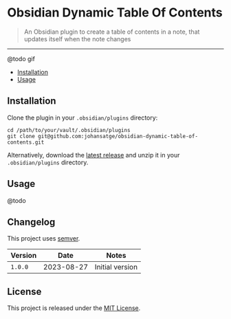 # Obsidian Dynamic Table Of Contents

> An Obsidian plugin to create a table of contents in a note, that updates itself when the note changes

---

@todo gif

- [Installation](#installation)
- [Usage](#usage)

## Installation

Clone the plugin in your `.obsidian/plugins` directory:

```shell
cd /path/to/your/vault/.obsidian/plugins
git clone git@github.com:johansatge/obsidian-dynamic-table-of-contents.git
```

Alternatively, download the [latest release](https://github.com/johansatge/obsidian-dynamic-table-of-contents/releases) and unzip it in your `.obsidian/plugins` directory.

## Usage

@todo

## Changelog

This project uses [semver](http://semver.org/).

| Version | Date | Notes |
| --- | --- | --- |
| `1.0.0` | 2023-08-27 | Initial version |

## License

This project is released under the [MIT License](license.md).
